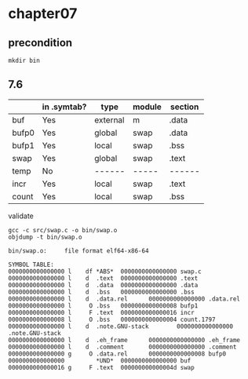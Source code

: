 # chapter07

## precondition
````shell
mkdir bin
````

## 7.6

|    |in .symtab?| type | module | section |
|----|-----------|------|--------|---------|
|buf |     Yes   |external|m       | .data   |
|bufp0|    Yes   |global|swap    | .data   |
|bufp1|    Yes   |local |swap    | .bss    |
|swap|     Yes   |global|swap    | .text   |
|temp|     No    |------|-----   | ------  |
|incr|     Yes   |local |swap    | .text   |
|count|    Yes   |local |swap    | .bss    |

validate

    gcc -c src/swap.c -o bin/swap.o
    objdump -t bin/swap.o

    bin/swap.o:     file format elf64-x86-64

    SYMBOL TABLE:
    0000000000000000 l    df *ABS*  0000000000000000 swap.c
    0000000000000000 l    d  .text  0000000000000000 .text
    0000000000000000 l    d  .data  0000000000000000 .data
    0000000000000000 l    d  .bss   0000000000000000 .bss
    0000000000000000 l    d  .data.rel      0000000000000000 .data.rel
    0000000000000000 l     O .bss   0000000000000008 bufp1
    0000000000000000 l     F .text  0000000000000016 incr
    0000000000000008 l     O .bss   0000000000000004 count.1797
    0000000000000000 l    d  .note.GNU-stack        0000000000000000 .note.GNU-stack
    0000000000000000 l    d  .eh_frame      0000000000000000 .eh_frame
    0000000000000000 l    d  .comment       0000000000000000 .comment
    0000000000000000 g     O .data.rel      0000000000000008 bufp0
    0000000000000000         *UND*  0000000000000000 buf
    0000000000000016 g     F .text  000000000000004d swap
